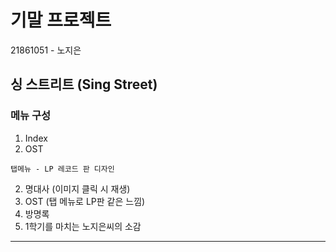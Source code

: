 # 기말 프로젝트
21861051 - 노지은

## 싱 스트리트 (Sing Street)

### 메뉴 구성
1. Index
2. OST 
```
탭메뉴 - LP 레코드 판 디자인
```
2. 명대사 (이미지 클릭 시 재생)
3. OST (탭 메뉴로 LP판 같은 느낌)
4. 방명록
5. 1학기를 마치는 노지은씨의 소감

<!-- > 인용 -->

<!-- ```
code.
code.
code.
``` -->

<hr>